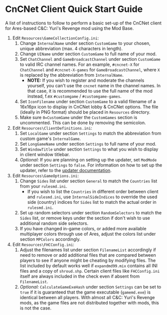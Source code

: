 # CnCNet Client Quick Start Guide #

A list of instructions to follow to perform a basic set-up of the CnCNet client for Ares-based C&C: Yuri's Revenge mod using the Mod Base.

1. Edit `Resources\GameCollectionConfig.ini`:
   1. Change `InternalName` under section `CustomGame` to your chosen, unique abbreviation (max. 4 characters in length).
   2. Change `UIName` under section `CustomGame` to full name of your mod.
   3. Set `ChatChannel` and `GameBroadcastChannel` under section `CustomGame` to valid IRC channel names. For an example, `#cncnet-X` for `ChatChannel` and `#cncnet-X-games` for `GameBroadcastChannel`, where `X` is replaced by the abbreviation from `InternalName`.
      - **NOTE:** If you wish to register and moderate the channels yourself, you can't use the `cncnet` name in the channel names. In that case, it is recommended to use the full name of the mod instead, f.ex `#customgame` / `#customgame-games`.
   4. Set `IconFilename` under section `CustomGame` to a valid filename of a 16x16px icon to display in CnCNet lobby & CnCNet options. The file (ideally in PNG format) should be placed in `Resources` directory.
   5. Make sure `0=CustomGame` under the `CustomGames` section is uncommented. This can be done by removing the semicolon. 
2. Edit `Resources\ClientDefinitions.ini`:
   1. Set `LocalGame` under section `Settings` to match the abbreviation from custom game's `InternalGame`.
   2. Set `LongGameName` under section `Settings` to full name of your mod.
   3. Set `WindowTitle` under section `Settings` to what you wish to display in client window titlebar.
   4. *Optional:* If you are planning on setting up the updater, set `ModMode` under section `Settings` to `false`. For information on how to set up the updater, refer to the [updater documentation](Updater.md).
3. Edit `Resources\GameOptions.ini`:
   1. Change `Sides` list under section `General` to match the `Countries` list from your `rulesmd.ini`.
      - If you wish to list the `Countries` in different order between client and `rulesmd.ini`, use `InternalSideIndices` to override the used side (country) indices for `Sides` list to match the actual order in `rulesmd.ini`.
   2. Set up random selectors under section `RandomSelectors` to match the `Sides` list, or remove keys under the section if don't wish to use additional random side selectors.
   3. If you have changed in-game colors, or added more available multiplayer colors through use of Ares, adjust the colors list under section `MPColors` accordingly.
4. Edit `Resources\FHCConfig.ini`:
   1. Adjust the filenames list under section `FilenameList` accordingly if need to remove or add additional files that are compared between players to see if anyone might be cheating by modifying files. The list included by default works well if `expandmd99.mix` contains all INI files and a copy of `shroud.shp`. Certain client files like `FHCConfig.ini` itself are always included in the check even if absent from `FilenameList`.
   2. *Optional:* `CalculateGameExeHash` under section `Settings` can be set to `true` if it is guaranteed that the game executable (`gamemd.exe`) is identical between all players. With almost all C&C: Yuri's Revenge mods, as the game files are not distributed together with mods, this is not the case.
